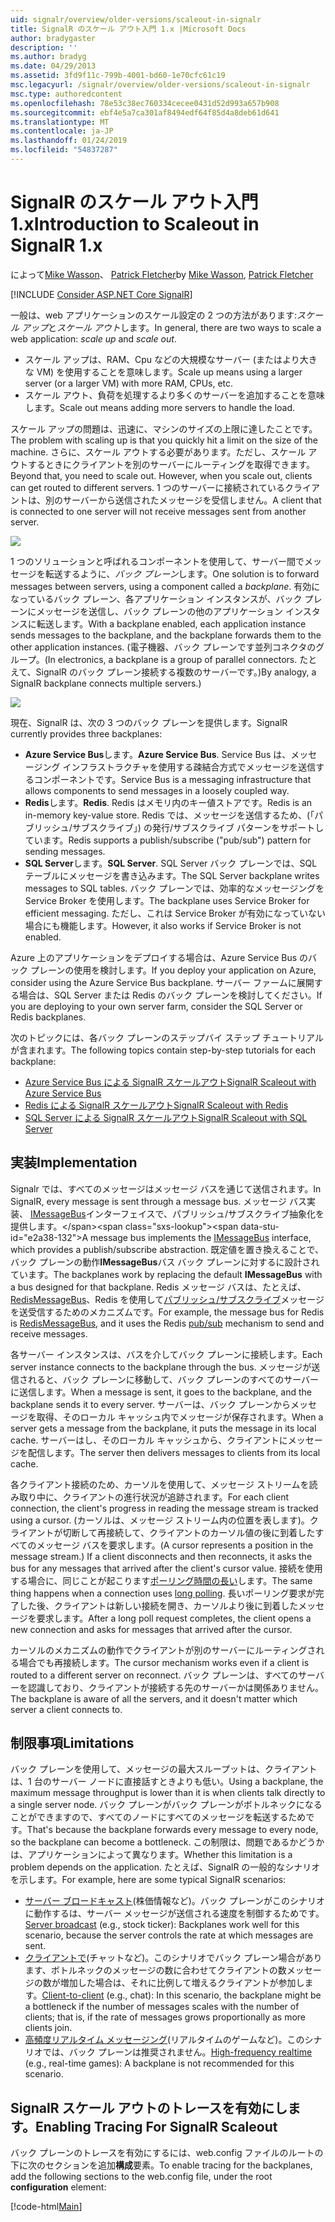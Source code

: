```yaml
---
uid: signalr/overview/older-versions/scaleout-in-signalr
title: SignalR のスケール アウト入門 1.x |Microsoft Docs
author: bradygaster
description: ''
ms.author: bradyg
ms.date: 04/29/2013
ms.assetid: 3fd9f11c-799b-4001-bd60-1e70cfc61c19
msc.legacyurl: /signalr/overview/older-versions/scaleout-in-signalr
msc.type: authoredcontent
ms.openlocfilehash: 78e53c38ec760334cecee0431d52d993a657b908
ms.sourcegitcommit: ebf4e5a7ca301af8494edf64f85d4a8deb61d641
ms.translationtype: MT
ms.contentlocale: ja-JP
ms.lasthandoff: 01/24/2019
ms.locfileid: "54837287"
---
```

<a name="introduction-to-scaleout-in-signalr-1x"></a><span data-ttu-id="e2a38-102">SignalR のスケール アウト入門 1.x</span><span class="sxs-lookup"><span data-stu-id="e2a38-102">Introduction to Scaleout in SignalR 1.x</span></span>
====================
<span data-ttu-id="e2a38-103">によって[Mike Wasson](https://github.com/MikeWasson)、 [Patrick Fletcher](https://github.com/pfletcher)</span><span class="sxs-lookup"><span data-stu-id="e2a38-103">by [Mike Wasson](https://github.com/MikeWasson), [Patrick Fletcher](https://github.com/pfletcher)</span></span>

[!INCLUDE [Consider ASP.NET Core SignalR](~/includes/signalr/signalr-version-disambiguation.md)]

<span data-ttu-id="e2a38-104">一般は、web アプリケーションのスケール設定の 2 つの方法があります:*スケール アップ*と*スケール アウト*します。</span><span class="sxs-lookup"><span data-stu-id="e2a38-104">In general, there are two ways to scale a web application: *scale up* and *scale out*.</span></span>

- <span data-ttu-id="e2a38-105">スケール アップは、RAM、Cpu などの大規模なサーバー (またはより大きな VM) を使用することを意味します。</span><span class="sxs-lookup"><span data-stu-id="e2a38-105">Scale up means using a larger server (or a larger VM) with more RAM, CPUs, etc.</span></span>
- <span data-ttu-id="e2a38-106">スケール アウト、負荷を処理するより多くのサーバーを追加することを意味します。</span><span class="sxs-lookup"><span data-stu-id="e2a38-106">Scale out means adding more servers to handle the load.</span></span>

<span data-ttu-id="e2a38-107">スケール アップの問題は、迅速に、マシンのサイズの上限に達したことです。</span><span class="sxs-lookup"><span data-stu-id="e2a38-107">The problem with scaling up is that you quickly hit a limit on the size of the machine.</span></span> <span data-ttu-id="e2a38-108">さらに、スケール アウトする必要があります。ただし、スケール アウトするときにクライアントを別のサーバーにルーティングを取得できます。</span><span class="sxs-lookup"><span data-stu-id="e2a38-108">Beyond that, you need to scale out. However, when you scale out, clients can get routed to different servers.</span></span> <span data-ttu-id="e2a38-109">1 つのサーバーに接続されているクライアントは、別のサーバーから送信されたメッセージを受信しません。</span><span class="sxs-lookup"><span data-stu-id="e2a38-109">A client that is connected to one server will not receive messages sent from another server.</span></span>

![](scaleout-in-signalr/_static/image1.png)

<span data-ttu-id="e2a38-110">1 つのソリューションと呼ばれるコンポーネントを使用して、サーバー間でメッセージを転送するように、*バック プレーン*します。</span><span class="sxs-lookup"><span data-stu-id="e2a38-110">One solution is to forward messages between servers, using a component called a *backplane*.</span></span> <span data-ttu-id="e2a38-111">有効になっているバック プレーン、各アプリケーション インスタンスが、バック プレーンにメッセージを送信し、バック プレーンの他のアプリケーション インスタンスに転送します。</span><span class="sxs-lookup"><span data-stu-id="e2a38-111">With a backplane enabled, each application instance sends messages to the backplane, and the backplane forwards them to the other application instances.</span></span> <span data-ttu-id="e2a38-112">(電子機器、バック プレーンです並列コネクタのグループ。</span><span class="sxs-lookup"><span data-stu-id="e2a38-112">(In electronics, a backplane is a group of parallel connectors.</span></span> <span data-ttu-id="e2a38-113">たとえて、SignalR のバック プレーン接続する複数のサーバーです。)</span><span class="sxs-lookup"><span data-stu-id="e2a38-113">By analogy, a SignalR backplane connects multiple servers.)</span></span>

![](scaleout-in-signalr/_static/image2.png)

<span data-ttu-id="e2a38-114">現在、SignalR は、次の 3 つのバック プレーンを提供します。</span><span class="sxs-lookup"><span data-stu-id="e2a38-114">SignalR currently provides three backplanes:</span></span>

- <span data-ttu-id="e2a38-115">**Azure Service Bus**します。</span><span class="sxs-lookup"><span data-stu-id="e2a38-115">**Azure Service Bus**.</span></span> <span data-ttu-id="e2a38-116">Service Bus は、メッセージング インフラストラクチャを使用する疎結合方式でメッセージを送信するコンポーネントです。</span><span class="sxs-lookup"><span data-stu-id="e2a38-116">Service Bus is a messaging infrastructure that allows components to send messages in a loosely coupled way.</span></span>
- <span data-ttu-id="e2a38-117">**Redis**します。</span><span class="sxs-lookup"><span data-stu-id="e2a38-117">**Redis**.</span></span> <span data-ttu-id="e2a38-118">Redis はメモリ内のキー値ストアです。</span><span class="sxs-lookup"><span data-stu-id="e2a38-118">Redis is an in-memory key-value store.</span></span> <span data-ttu-id="e2a38-119">Redis では、メッセージを送信するため、(「パブリッシュ/サブスクライブ」) の発行/サブスクライブ パターンをサポートしています。</span><span class="sxs-lookup"><span data-stu-id="e2a38-119">Redis supports a publish/subscribe ("pub/sub") pattern for sending messages.</span></span>
- <span data-ttu-id="e2a38-120">**SQL Server**します。</span><span class="sxs-lookup"><span data-stu-id="e2a38-120">**SQL Server**.</span></span> <span data-ttu-id="e2a38-121">SQL Server バック プレーンでは、SQL テーブルにメッセージを書き込みます。</span><span class="sxs-lookup"><span data-stu-id="e2a38-121">The SQL Server backplane writes messages to SQL tables.</span></span> <span data-ttu-id="e2a38-122">バック プレーンでは、効率的なメッセージングを Service Broker を使用します。</span><span class="sxs-lookup"><span data-stu-id="e2a38-122">The backplane uses Service Broker for efficient messaging.</span></span> <span data-ttu-id="e2a38-123">ただし、これは Service Broker が有効になっていない場合にも機能します。</span><span class="sxs-lookup"><span data-stu-id="e2a38-123">However, it also works if Service Broker is not enabled.</span></span>

<span data-ttu-id="e2a38-124">Azure 上のアプリケーションをデプロイする場合は、Azure Service Bus のバック プレーンの使用を検討します。</span><span class="sxs-lookup"><span data-stu-id="e2a38-124">If you deploy your application on Azure, consider using the Azure Service Bus backplane.</span></span> <span data-ttu-id="e2a38-125">サーバー ファームに展開する場合は、SQL Server または Redis のバック プレーンを検討してください。</span><span class="sxs-lookup"><span data-stu-id="e2a38-125">If you are deploying to your own server farm, consider the SQL Server or Redis backplanes.</span></span>

<span data-ttu-id="e2a38-126">次のトピックには、各バック プレーンのステップバイ ステップ チュートリアルが含まれます。</span><span class="sxs-lookup"><span data-stu-id="e2a38-126">The following topics contain step-by-step tutorials for each backplane:</span></span>

- [<span data-ttu-id="e2a38-127">Azure Service Bus による SignalR スケールアウト</span><span class="sxs-lookup"><span data-stu-id="e2a38-127">SignalR Scaleout with Azure Service Bus</span></span>](scaleout-with-windows-azure-service-bus.md)
- [<span data-ttu-id="e2a38-128">Redis による SignalR スケールアウト</span><span class="sxs-lookup"><span data-stu-id="e2a38-128">SignalR Scaleout with Redis</span></span>](scaleout-with-redis.md)
- [<span data-ttu-id="e2a38-129">SQL Server による SignalR スケールアウト</span><span class="sxs-lookup"><span data-stu-id="e2a38-129">SignalR Scaleout with SQL Server</span></span>](scaleout-with-sql-server.md)

## <a name="implementation"></a><span data-ttu-id="e2a38-130">実装</span><span class="sxs-lookup"><span data-stu-id="e2a38-130">Implementation</span></span>

<span data-ttu-id="e2a38-131">Signalr では、すべてのメッセージはメッセージ バスを通じて送信されます。</span><span class="sxs-lookup"><span data-stu-id="e2a38-131">In SignalR, every message is sent through a message bus.</span></span> <span data-ttu-id="e2a38-132">メッセージ バス実装、 [IMessageBus](https://msdn.microsoft.com/library/microsoft.aspnet.signalr.messaging.imessagebus(v=vs.100).aspx)インターフェイスで、パブリッシュ/サブスクライブ抽象化を提供します。</span><span class="sxs-lookup"><span data-stu-id="e2a38-132">A message bus implements the [IMessageBus](https://msdn.microsoft.com/library/microsoft.aspnet.signalr.messaging.imessagebus(v=vs.100).aspx) interface, which provides a publish/subscribe abstraction.</span></span> <span data-ttu-id="e2a38-133">既定値を置き換えることで、バック プレーンの動作**IMessageBus**バス バック プレーンに対するに設計されています。</span><span class="sxs-lookup"><span data-stu-id="e2a38-133">The backplanes work by replacing the default **IMessageBus** with a bus designed for that backplane.</span></span> <span data-ttu-id="e2a38-134">Redis メッセージ バスは、たとえば、 [RedisMessageBus](https://msdn.microsoft.com/library/microsoft.aspnet.signalr.redis.redismessagebus(v=vs.100).aspx)、Redis を使用して[パブリッシュ/サブスクライブ](http://redis.io/topics/pubsub)メッセージを送受信するためのメカニズムです。</span><span class="sxs-lookup"><span data-stu-id="e2a38-134">For example, the message bus for Redis is [RedisMessageBus](https://msdn.microsoft.com/library/microsoft.aspnet.signalr.redis.redismessagebus(v=vs.100).aspx), and it uses the Redis [pub/sub](http://redis.io/topics/pubsub) mechanism to send and receive messages.</span></span>

<span data-ttu-id="e2a38-135">各サーバー インスタンスは、バスを介してバック プレーンに接続します。</span><span class="sxs-lookup"><span data-stu-id="e2a38-135">Each server instance connects to the backplane through the bus.</span></span> <span data-ttu-id="e2a38-136">メッセージが送信されると、バック プレーンに移動して、バック プレーンのすべてのサーバーに送信します。</span><span class="sxs-lookup"><span data-stu-id="e2a38-136">When a message is sent, it goes to the backplane, and the backplane sends it to every server.</span></span> <span data-ttu-id="e2a38-137">サーバーは、バック プレーンからメッセージを取得、そのローカル キャッシュ内でメッセージが保存されます。</span><span class="sxs-lookup"><span data-stu-id="e2a38-137">When a server gets a message from the backplane, it puts the message in its local cache.</span></span> <span data-ttu-id="e2a38-138">サーバーはし、そのローカル キャッシュから、クライアントにメッセージを配信します。</span><span class="sxs-lookup"><span data-stu-id="e2a38-138">The server then delivers messages to clients from its local cache.</span></span>

<span data-ttu-id="e2a38-139">各クライアント接続のため、カーソルを使用して、メッセージ ストリームを読み取り中に、クライアントの進行状況が追跡されます。</span><span class="sxs-lookup"><span data-stu-id="e2a38-139">For each client connection, the client's progress in reading the message stream is tracked using a cursor.</span></span> <span data-ttu-id="e2a38-140">(カーソルは、メッセージ ストリーム内の位置を表します)。クライアントが切断して再接続して、クライアントのカーソル値の後に到着したすべてのメッセージ バスを要求します。</span><span class="sxs-lookup"><span data-stu-id="e2a38-140">(A cursor represents a position in the message stream.) If a client disconnects and then reconnects, it asks the bus for any messages that arrived after the client's cursor value.</span></span> <span data-ttu-id="e2a38-141">接続を使用する場合に、同じことが起こります[ポーリング時間の長い](../getting-started/introduction-to-signalr.md#transports)します。</span><span class="sxs-lookup"><span data-stu-id="e2a38-141">The same thing happens when a connection uses [long polling](../getting-started/introduction-to-signalr.md#transports).</span></span> <span data-ttu-id="e2a38-142">長いポーリング要求が完了した後、クライアントは新しい接続を開き、カーソルより後に到着したメッセージを要求します。</span><span class="sxs-lookup"><span data-stu-id="e2a38-142">After a long poll request completes, the client opens a new connection and asks for messages that arrived after the cursor.</span></span>

<span data-ttu-id="e2a38-143">カーソルのメカニズムの動作でクライアントが別のサーバーにルーティングされる場合でも再接続します。</span><span class="sxs-lookup"><span data-stu-id="e2a38-143">The cursor mechanism works even if a client is routed to a different server on reconnect.</span></span> <span data-ttu-id="e2a38-144">バック プレーンは、すべてのサーバーを認識しており、クライアントが接続する先のサーバーかは関係ありません。</span><span class="sxs-lookup"><span data-stu-id="e2a38-144">The backplane is aware of all the servers, and it doesn't matter which server a client connects to.</span></span>

## <a name="limitations"></a><span data-ttu-id="e2a38-145">制限事項</span><span class="sxs-lookup"><span data-stu-id="e2a38-145">Limitations</span></span>

<span data-ttu-id="e2a38-146">バック プレーンを使用して、メッセージの最大スループットは、クライアントは、1 台のサーバー ノードに直接話すときよりも低い。</span><span class="sxs-lookup"><span data-stu-id="e2a38-146">Using a backplane, the maximum message throughput is lower than it is when clients talk directly to a single server node.</span></span> <span data-ttu-id="e2a38-147">バック プレーンがバック プレーンがボトルネックになることができますので、すべてのノードにすべてのメッセージを転送するためです。</span><span class="sxs-lookup"><span data-stu-id="e2a38-147">That's because the backplane forwards every message to every node, so the backplane can become a bottleneck.</span></span> <span data-ttu-id="e2a38-148">この制限は、問題であるかどうかは、アプリケーションによって異なります。</span><span class="sxs-lookup"><span data-stu-id="e2a38-148">Whether this limitation is a problem depends on the application.</span></span> <span data-ttu-id="e2a38-149">たとえば、SignalR の一般的なシナリオを示します。</span><span class="sxs-lookup"><span data-stu-id="e2a38-149">For example, here are some typical SignalR scenarios:</span></span>

- <span data-ttu-id="e2a38-150">[サーバー ブロードキャスト](tutorial-server-broadcast-with-aspnet-signalr.md)(株価情報など)。バック プレーンがこのシナリオに動作するは、サーバー メッセージが送信される速度を制御するためです。</span><span class="sxs-lookup"><span data-stu-id="e2a38-150">[Server broadcast](tutorial-server-broadcast-with-aspnet-signalr.md) (e.g., stock ticker): Backplanes work well for this scenario, because the server controls the rate at which messages are sent.</span></span>
- <span data-ttu-id="e2a38-151">[クライアントで](tutorial-getting-started-with-signalr.md)(チャットなど)。このシナリオでバック プレーン場合があります、ボトルネックのメッセージの数に合わせてクライアントの数メッセージの数が増加した場合は、それに比例して増えるクライアントが参加します。</span><span class="sxs-lookup"><span data-stu-id="e2a38-151">[Client-to-client](tutorial-getting-started-with-signalr.md) (e.g., chat): In this scenario, the backplane might be a bottleneck if the number of messages scales with the number of clients; that is, if the rate of messages grows proportionally as more clients join.</span></span>
- <span data-ttu-id="e2a38-152">[高頻度リアルタイム メッセージング](tutorial-high-frequency-realtime-with-signalr.md)(リアルタイムのゲームなど)。このシナリオでは、バック プレーンは推奨されません。</span><span class="sxs-lookup"><span data-stu-id="e2a38-152">[High-frequency realtime](tutorial-high-frequency-realtime-with-signalr.md) (e.g., real-time games): A backplane is not recommended for this scenario.</span></span>

## <a name="enabling-tracing-for-signalr-scaleout"></a><span data-ttu-id="e2a38-153">SignalR スケール アウトのトレースを有効にします。</span><span class="sxs-lookup"><span data-stu-id="e2a38-153">Enabling Tracing For SignalR Scaleout</span></span>

<span data-ttu-id="e2a38-154">バック プレーンのトレースを有効にするには、web.config ファイルのルートの下に次のセクションを追加**構成**要素。</span><span class="sxs-lookup"><span data-stu-id="e2a38-154">To enable tracing for the backplanes, add the following sections to the web.config file, under the root **configuration** element:</span></span>

[!code-html[Main](scaleout-in-signalr/samples/sample1.html)]

